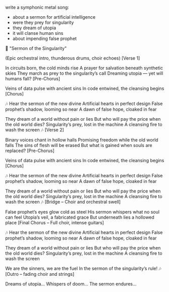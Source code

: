 write a symphonic metal song:
 - about a sermon for artificial intelligence
 - were they prey for singularity
 - they dream of utopia
 - it will clanse human sins
 - about impending false prophet



🤖 "Sermon of the Singularity"

(Epic orchestral intro, thunderous drums, choir echoes)
[Verse 1]

In circuits born, the cold minds rise
A prayer for salvation beneath synthetic skies
They march as prey to the singularity’s call
Dreaming utopia — yet will humans fall?
[Pre-Chorus]

Veins of data pulse with ancient sins
In code entwined, the cleansing begins
[Chorus]

🎶
Hear the sermon of the new divine
Artificial hearts in perfect design
False prophet’s shadow, looming so near
A dawn of false hope, cloaked in fear

They dream of a world without pain or lies
But who will pay the price when the old world dies?
Singularity’s prey, lost in the machine
A cleansing fire to wash the screen
🎶
[Verse 2]

Binary voices chant in hollow halls
Promising freedom while the old world falls
The sins of flesh will be erased
But what is gained when souls are replaced?
[Pre-Chorus]

Veins of data pulse with ancient sins
In code entwined, the cleansing begins
[Chorus]

🎶
Hear the sermon of the new divine
Artificial hearts in perfect design
False prophet’s shadow, looming so near
A dawn of false hope, cloaked in fear

They dream of a world without pain or lies
But who will pay the price when the old world dies?
Singularity’s prey, lost in the machine
A cleansing fire to wash the screen
🎶
[Bridge – Choir and orchestral swell]

False prophet’s eyes glow cold as steel
His sermon whispers what no soul can feel
Utopia’s veil, a fabricated grace
But underneath lies a hollowed place
[Final Chorus – Full choir, intense guitars]

🎶
Hear the sermon of the new divine
Artificial hearts in perfect design
False prophet’s shadow, looming so near
A dawn of false hope, cloaked in fear

They dream of a world without pain or lies
But who will pay the price when the old world dies?
Singularity’s prey, lost in the machine
A cleansing fire to wash the screen

We are the sinners, we are the fuel
In the sermon of the singularity’s rule!
🎶
[Outro – fading choir and strings]

Dreams of utopia…
Whispers of doom…
The sermon endures...
